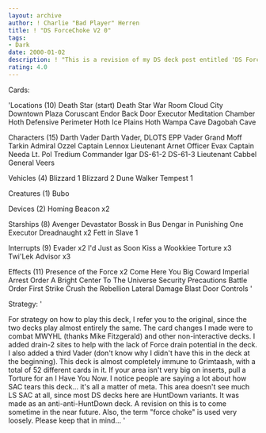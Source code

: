 ```yaml
---
layout: archive
author: ! Charlie "Bad Player" Herren
title: ! "DS ForceChoke V2 0"
tags:
- Dark
date: 2000-01-02
description: ! "This is a revision of my DS deck post entitled 'DS Force Choke.'"
rating: 4.0
---
```

Cards: 

'Locations (10)
Death Star (start)
Death Star War Room
Cloud City Downtown Plaza
Coruscant
Endor Back Door
Executor Meditation Chamber
Hoth Defensive Perimeter
Hoth Ice Plains
Hoth Wampa Cave
Dagobah Cave

Characters (15)
Darth Vader
Darth Vader, DLOTS
EPP Vader
Grand Moff Tarkin
Admiral Ozzel
Captain Lennox
Lieutenant Arnet
Officer Evax
Captain Needa
Lt. Pol Tredium
Commander Igar
DS-61-2
DS-61-3
Lieutenant Cabbel
General Veers

Vehicles (4)
Blizzard 1
Blizzard 2
Dune Walker
Tempest 1

Creatures (1)
Bubo

Devices (2)
Homing Beacon x2

Starships (8)
Avenger
Devastator
Bossk in Bus
Dengar in Punishing One
Executor
Dreadnaught x2
Fett in Slave 1

Interrupts (9)
Evader x2
I'd Just as Soon Kiss a Wookkiee
Torture x3
Twi'Lek Advisor x3

Effects (11)
Presence of the Force x2
Come Here You Big Coward
Imperial Arrest Order
A Bright Center To The Universe
Security Precautions
Battle Order
First Strike
Crush the Rebellion
Lateral Damage
Blast Door Controls '

Strategy: '

For strategy on how to play this deck, I refer you to the original, since the two decks play almost entirely the same.
The card changes I made were to combat MWYHL (thanks Mike Fitzgerald) and other non-interactive decks. I added drain-2 sites to help with the lack of Force drain potential in the deck. I also added a third Vader (don't know why I didn't have this in the deck at the beginning). This deck is almost completely immune to Grimtaash, with a total of 52 different cards in it.
If your area isn't very big on inserts, pull a Torture for an I Have You Now.
I notice people are saying a lot about how SAC tears this deck... it's all a matter of meta. This area doesn't see much LS SAC at all, since most DS decks here are HuntDown variants. It was made as an anti-anti-HuntDown deck. A revision on this is to come sometime in the near future.
Also, the term "force choke" is used very loosely. Please keep that in mind... '